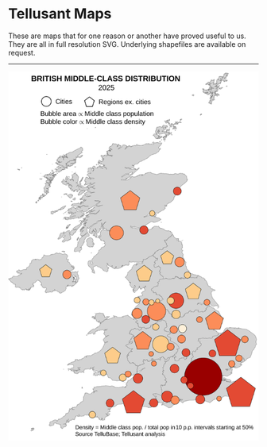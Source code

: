 # Tellusant Maps
These are maps that for one reason or another have proved useful to us. They are all in full resolution SVG. Underlying shapefiles are available on request.

---
![British Middle Class Distribution in 2025](https://github.com/Tellusant/docs/blob/main/maps/tellusant-british-middle-class-distribution-2025-map.svg)
